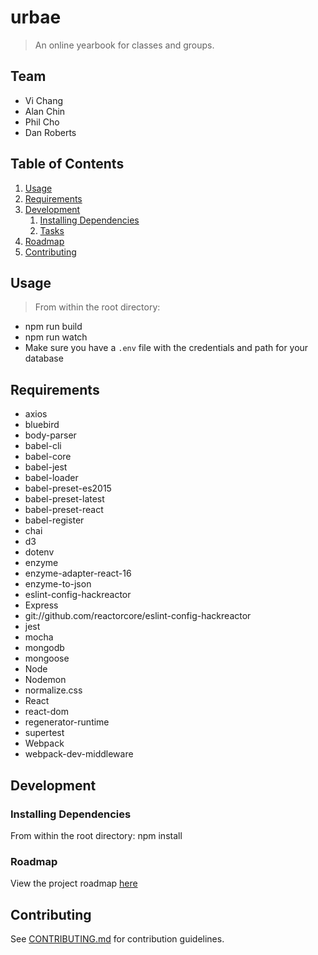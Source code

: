 # urbae

> An online yearbook for classes and groups.

## Team

  - Vi Chang
  - Alan Chin
  - Phil Cho
  - Dan Roberts

## Table of Contents

1. [Usage](#Usage)
1. [Requirements](#requirements)
1. [Development](#development)
    1. [Installing Dependencies](#installing-dependencies)
    1. [Tasks](#tasks)
1. [Roadmap](#roadmap)
1. [Contributing](#contributing)

## Usage

> From within the root directory:
- npm run build
- npm run watch
- Make sure you have a `.env` file with the credentials and path for your database

## Requirements

- axios
- bluebird
- body-parser
- babel-cli
- babel-core
- babel-jest
- babel-loader
- babel-preset-es2015
- babel-preset-latest
- babel-preset-react
- babel-register
- chai
- d3
- dotenv
- enzyme
- enzyme-adapter-react-16
- enzyme-to-json
- eslint-config-hackreactor
- Express
- git://github.com/reactorcore/eslint-config-hackreactor
- jest
- mocha
- mongodb
- mongoose
- Node
- Nodemon
- normalize.css
- React
- react-dom
- regenerator-runtime
- supertest
- Webpack
- webpack-dev-middleware

## Development

### Installing Dependencies

From within the root directory:
  npm install

### Roadmap

View the project roadmap [here](https://docs.google.com/document/d/1Sx0uH4fuaieY4Rqgm4_x8kOHvXwZdvgkPmYOPMK5abQ/edit)


## Contributing

See [CONTRIBUTING.md](CONTRIBUTING.md) for contribution guidelines.
